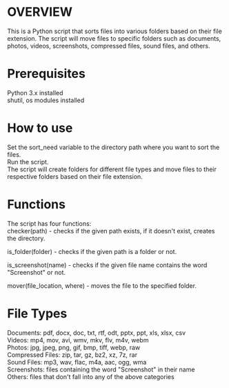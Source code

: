 # OVERVIEW
This is a Python script that sorts files into various folders based on their file extension. The script will move files to specific folders such as documents, photos, videos, screenshots, compressed files, sound files, and others.

# Prerequisites
Python 3.x installed   
shutil, os modules installed



# How to use
Set the sort_need variable to the directory path where you want to sort the files.  
Run the script.   
The script will create folders for different file types and move files to their respective folders based on their file extension.   



# Functions
The script has four functions:   
checker(path) - checks if the given path exists, if it doesn't exist, creates the directory.   

is_folder(folder) - checks if the given path is a folder or not.   

is_screenshot(name) - checks if the given file name contains the word "Screenshot" or not.   

mover(file_location, where) - moves the file to the specified folder.   



# File Types
Documents: pdf, docx, doc, txt, rtf, odt, pptx, ppt, xls, xlsx, csv   
Videos: mp4, mov, avi, wmv, mkv, flv, m4v, webm   
Photos: jpg, jpeg, png, gif, bmp, tiff, webp, raw   
Compressed Files: zip, tar, gz, bz2, xz, 7z, rar  
Sound Files: mp3, wav, flac, m4a, aac, ogg, wma  
Screenshots: files containing the word "Screenshot" in their name  
Others: files that don't fall into any of the above categories  
  
